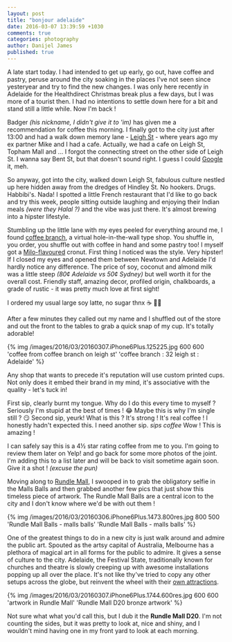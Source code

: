```yaml
---
layout: post
title: "bonjour adelaide"
date: 2016-03-07 13:39:59 +1030
comments: true
categories: photography
author: Danijel James
published: true
---
```

A late start today. I had intended to get up early, go out, have coffee and pastry, peruse around the city soaking in the places I've not seen since yesteryear and try to find the new changes. I was only here recently in Adelaide for the Healthdirect Christmas break plus a few days, but I was more of a tourist then. I had no intentions to settle down here for a bit and stand still a little while. Now I'm back&nbsp;!

Badger _(his nickname, I didn't give it to 'im)_ has given me a recommendation for coffee this morning. I finally got to the city just after 13:00 and had a walk down memory lane - [Leigh St](https://www.google.com.au/maps/place/Leigh+St,+Adelaide+SA+5000/@-34.8450789,138.5735432,12z/data=!3m1!4b1!4m2!3m1!1s0x6ab0cf28363480a7:0xa7fac227eb958f23) - where years ago my ex partner Mike and I had a cafe. Actually, we had a cafe on Leigh St, Topham Mall and ... I forgot the connecting street on the other side of Leigh St. I wanna say Bent St, but that doesn't sound right. I guess I could [Google](https://maps.google.com.au) it, meh.

So anyway, got into the city, walked down Leigh St, fabulous culture nestled up here hidden away from the dredges of Hindley St. No hookers. Drugs. Habbibi's. Nada! I spotted a little French restaurant that I'd like to go back and try this week, people sitting outside laughing and enjoying their Indian meals _(were they Halal&nbsp;?)_ and the vibe was just there. It's almost brewing into a hipster lifestyle.

Stumbling up the little lane with my eyes peeled for everything around me, I found [coffee branch](https://www.yelp.com.au/biz/coffee-branch-adelaide), a virtual hole-in-the-wall type shop. You shuffle in, you order, you shuffle out with coffee in hand and some pastry too! I myself got a [Milo-flavoured](http://www.milo.com.au) cronut. First thing I noticed was the style. Very hipster! If I closed my eyes and opened them between Newtown and Adelaide I'd hardly notice any difference. The price of soy, coconut and almond milk was a little steep _(80¢ Adelaide vs 50¢ Sydney)_ but well worth it for the overall cost. Friendly staff, amazing decor, profiled origin, chalkboards, a grade of rustic - it was pretty much love at first sight!

I ordered my usual large soy latte, no sugar thnx ☕️ ✌🏻

After a few minutes they called out my name and I shuffled out of the store and out the front to the tables to grab a quick snap of my cup. It's totally adorable!

{% img /images/2016/03/20160307.iPhone6Plus.125225.jpg 600 600 'coffee from coffee branch on leigh st' 'coffee branch : 32 leigh st : Adelaide' %}

Any shop that wants to precede it's reputation will use custom printed cups. Not only does it embed their brand in my mind, it's associative with the quality - let's tuck in!

First sip, clearly burnt my tongue. Why do I do this every time to myself&nbsp;? Seriously I'm stupid at the best of times&nbsp;! 😂 Maybe this is why I'm single still&nbsp;? 😏 Second sip, yeurk! What is this&nbsp;? It's strong&nbsp;! It's real coffee&nbsp;! I honestly hadn't expected this. I need another sip. _*sips coffee*_ Wow&nbsp;! This is amazing&nbsp;!

I can safely say this is a 4&#189; star rating coffee from me to you. I'm going to review them later on Yelp! and go back for some more photos of the joint. I'm adding this to a list later and will be back to visit sometime again soon. Give it a shot&nbsp;! _(excuse the pun)_

Moving along to [Rundle Mall](http://rundlemall.com), I swooped in to grab the obligatory selfie in the Malls Balls and then grabbed another few pics that just show this timeless piece of artwork. The Rundle Mall Balls are a central icon to the city and I don't know where we'd be with out them&nbsp;!

{% img /images/2016/03/20160306.iPhone6Plus.1473.800res.jpg 800 500 'Rundle Mall Balls - malls balls' 'Rundle Mall Balls - malls balls' %}

One of the greatest things to do in a new city is just walk around and admire the public art. Spouted as the artsy capital of Australia, Melbourne has a plethora of magical art in all forms for the public to admire. It gives a sense of culture to the city. Adelaide, the Festival State, traditionally known for churches and theatre is slowly creeping up with awesome installations popping up all over the place. It's not like thy've tried to copy any other setups across the globe, but reinvent the wheel with their [own attractions](https://en.wikipedia.org/wiki/List_of_public_art_in_South_Australia).

{% img /images/2016/03/20160307.iPhone6Plus.1744.600res.jpg 600 600 'artwork in Rundle Mall' 'Rundle Mall D20 bronze artwork' %}

Not sure what what you'd call this, but I dub it the **Rundle Mall D20**. I'm not counting the sides, but it was pretty to look at, nice and shiny, and I wouldn't mind having one in my front yard to look at each morning.
